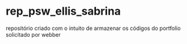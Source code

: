# rep_psw_ellis_sabrina
repositório criado com o intuito de armazenar os códigos do portfolio solicitado por webber 
